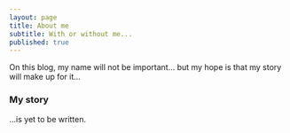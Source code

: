 ```yaml
---
layout: page
title: About me
subtitle: With or without me...
published: true
---
```


On this blog, my name will not be important...
but my hope is that my story will make up for it...

### My story

...is yet to be written.

